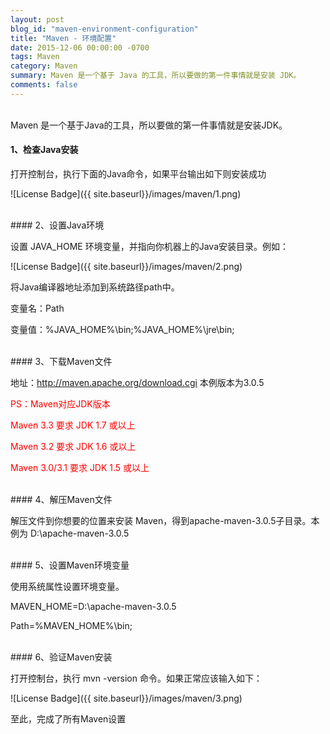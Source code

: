```yaml
---
layout: post
blog_id: "maven-environment-configuration"
title: "Maven - 环境配置"
date: 2015-12-06 00:00:00 -0700
tags: Maven
category: Maven
summary: Maven 是一个基于 Java 的工具，所以要做的第一件事情就是安装 JDK。
comments: false
---
```

</br>
Maven 是一个基于Java的工具，所以要做的第一件事情就是安装JDK。

#### 1、检查Java安装

打开控制台，执行下面的Java命令，如果平台输出如下则安装成功

![License Badge]({{ site.baseurl}}/images/maven/1.png)

</br>
#### 2、设置Java环境

设置 JAVA_HOME 环境变量，并指向你机器上的Java安装目录。例如：

![License Badge]({{ site.baseurl}}/images/maven/2.png)

将Java编译器地址添加到系统路径path中。

变量名：Path

变量值：%JAVA_HOME%\bin;%JAVA_HOME%\jre\bin;

</br>
#### 3、下载Maven文件

地址：http://maven.apache.org/download.cgi 本例版本为3.0.5

<span style="color:red">PS：Maven对应JDK版本</span>

<span style="color:red">Maven 3.3 要求 JDK 1.7 或以上</span>

<span style="color:red">Maven 3.2 要求 JDK 1.6 或以上</span>

<span style="color:red">Maven 3.0/3.1 要求 JDK 1.5 或以上</span>

</br>
#### 4、解压Maven文件

解压文件到你想要的位置来安装 Maven，得到apache-maven-3.0.5子目录。本例为 D:\apache-maven-3.0.5

</br>
#### 5、设置Maven环境变量

使用系统属性设置环境变量。

MAVEN_HOME=D:\apache-maven-3.0.5

Path=%MAVEN_HOME%\bin;

</br>
#### 6、验证Maven安装

打开控制台，执行 mvn -version 命令。如果正常应该输入如下：

![License Badge]({{ site.baseurl}}/images/maven/3.png)

至此，完成了所有Maven设置

</br>